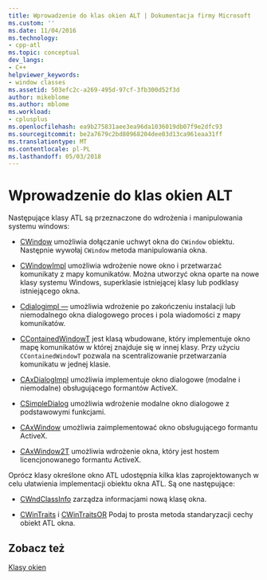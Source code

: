 ```yaml
---
title: Wprowadzenie do klas okien ALT | Dokumentacja firmy Microsoft
ms.custom: ''
ms.date: 11/04/2016
ms.technology:
- cpp-atl
ms.topic: conceptual
dev_langs:
- C++
helpviewer_keywords:
- window classes
ms.assetid: 503efc2c-a269-495d-97cf-3fb300d52f3d
author: mikeblome
ms.author: mblome
ms.workload:
- cplusplus
ms.openlocfilehash: ea9b275831aee3ea96da1036019db07f9e2dfc93
ms.sourcegitcommit: be2a7679c2bd80968204dee03d13ca961eaa31ff
ms.translationtype: MT
ms.contentlocale: pl-PL
ms.lasthandoff: 05/03/2018
---
```

# <a name="introduction-to-atl-window-classes"></a>Wprowadzenie do klas okien ALT
Następujące klasy ATL są przeznaczone do wdrożenia i manipulowania systemu windows:  
  
-   [CWindow](../atl/reference/cwindow-class.md) umożliwia dołączanie uchwyt okna do `CWindow` obiektu. Następnie wywołaj `CWindow` metoda manipulowania okna.  
  
-   [CWindowImpl](../atl/reference/cwindowimpl-class.md) umożliwia wdrożenie nowe okno i przetwarzać komunikaty z mapy komunikatów. Można utworzyć okna oparte na nowe klasy systemu Windows, superklasie istniejącej klasy lub podklasy istniejącego okna.  
  
-   [Cdialogimpl —](../atl/reference/cdialogimpl-class.md) umożliwia wdrożenie po zakończeniu instalacji lub niemodalnego okna dialogowego proces i pola wiadomości z mapy komunikatów.  
  
-   [CContainedWindowT](../atl/reference/ccontainedwindowt-class.md) jest klasą wbudowane, który implementuje okno mapę komunikatów w której znajduje się w innej klasy. Przy użyciu `CContainedWindowT` pozwala na scentralizowanie przetwarzania komunikatu w jednej klasie.  
  
-   [CAxDialogImpl](../atl/reference/caxdialogimpl-class.md) umożliwia implementuje okno dialogowe (modalne i niemodalne) obsługującego formantów ActiveX.  
  
-   [CSimpleDialog](../atl/reference/csimpledialog-class.md) umożliwia wdrożenie modalne okno dialogowe z podstawowymi funkcjami.  
  
-   [CAxWindow](../atl/reference/caxwindow-class.md) umożliwia zaimplementować okno obsługującego formantu ActiveX.  
  
-   [CAxWindow2T](../atl/reference/caxwindow2t-class.md) umożliwia wdrożenie okna, który jest hostem licencjonowanego formantu ActiveX.  
  
 Oprócz klasy określone okno ATL udostępnia kilka klas zaprojektowanych w celu ułatwienia implementacji obiektu okna ATL. Są one następujące:  
  
-   [CWndClassInfo](../atl/reference/cwndclassinfo-class.md) zarządza informacjami nową klasę okna.  
  
-   [CWinTraits](../atl/reference/cwintraits-class.md) i [CWinTraitsOR](../atl/reference/cwintraitsor-class.md) Podaj to prosta metoda standaryzacji cechy obiekt ATL okna.  
  
## <a name="see-also"></a>Zobacz też  
 [Klasy okien](../atl/atl-window-classes.md)

